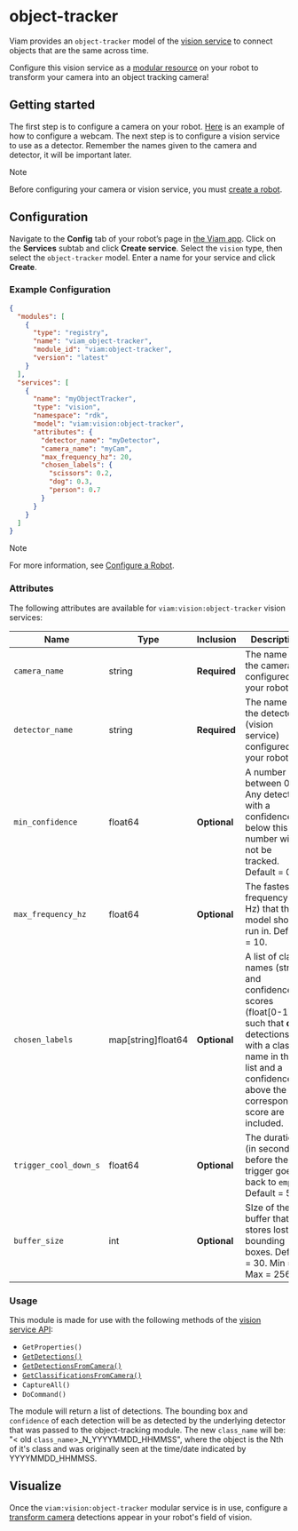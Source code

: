 # object-tracker

Viam provides an `object-tracker` model of the [vision service](/services/vision) to connect objects that are the same across time.

Configure this vision service as a [modular resource](https://docs.viam.com/modular-resources/) on your robot to transform your camera into an object tracking camera!

## Getting started

The first step is to configure a camera on your robot.  [Here](https://docs.viam.com/components/camera/webcam/) is an example of how to configure a webcam. The next step is to configure a vision service to use as a detector.  Remember the names given to the camera and detector, it will be important later. 

> [!NOTE]  
> Before configuring your camera or vision service, you must [create a robot](https://docs.viam.com/manage/fleet/robots/#add-a-new-robot).

## Configuration

Navigate to the **Config** tab of your robot’s page in [the Viam app](https://app.viam.com/). Click on the **Services** subtab and click **Create service**. Select the `vision` type, then select the `object-tracker` model. Enter a name for your service and click **Create**.

### Example Configuration

```json
{
  "modules": [
    {
      "type": "registry",
      "name": "viam_object-tracker",
      "module_id": "viam:object-tracker",
      "version": "latest"
    }
  ],
  "services": [
    {
      "name": "myObjectTracker",
      "type": "vision",
      "namespace": "rdk",
      "model": "viam:vision:object-tracker",
      "attributes": {
        "detector_name": "myDetector",
        "camera_name": "myCam",
        "max_frequency_hz": 20,
        "chosen_labels": {
          "scissors": 0.2,
          "dog": 0.3,
          "person": 0.7
        }
      }
    }
  ]
}

```

> [!NOTE]  
> For more information, see [Configure a Robot](https://docs.viam.com/manage/configuration/).

### Attributes

The following attributes are available for `viam:vision:object-tracker` vision services:

| Name                  | Type               | Inclusion | Description                                                                                                                                                                                |
|-----------------------|--------------------| --------- |--------------------------------------------------------------------------------------------------------------------------------------------------------------------------------------------|
| `camera_name`         | string             | **Required** | The name of the camera configured on your robot.                                                                                                                                           |
| `detector_name`       | string             | **Required** | The name of the detector (vision service) configured on your robot.                                                                                                                        |
| `min_confidence`      | float64            | **Optional** | A number between 0-1. Any detection with a confidence below this number will not be tracked. Default = 0.2                                                                                 |
| `max_frequency_hz`    | float64            | **Optional** | The fastest frequency (in Hz) that the model should run in. Default = 10.                                                                                                                  |
| `chosen_labels`       | map[string]float64 | **Optional** | A list of class names (string) and confidence scores (float[0-1]) such that **only** detections with a class name in the list and a confidence above the corresponding score are included. |
| `trigger_cool_down_s` | float64            | **Optional** | The duration (in seconds) before the trigger goes back to `empty`. Default = 5.                                                                                                            |
| `buffer_size`         | int                | **Optional** | SIze of the buffer that stores lost bounding boxes. Default = 30. Min = 1. Max = 256.                                                                                                      |
### Usage

This module is made for use with the following methods of the [vision service API](https://docs.viam.com/services/vision/#api): 
- `GetProperties()`
- [`GetDetections()`](https://docs.viam.com/services/vision/#getdetections)
- [`GetDetectionsFromCamera()`](https://docs.viam.com/services/vision/#getdetectionsfromcamera)
- [`GetClassificationsFromCamera()`](https://docs.viam.com/services/vision/#getclassificationsfromcamera)
- `CaptureAll()`
- `DoCommand()`


The module will return a list of detections. The bounding box and `confidence` of each detection will be as detected by the underlying detector that was passed to the object-tracking module.  The new `class_name` will be: "< old `class_name`>_N_YYYYMMDD_HHMMSS", where the object is the Nth of it's class and was originally seen at the time/date indicated by YYYYMMDD_HHMMSS.


## Visualize 

Once the `viam:vision:object-tracker` modular service is in use, configure a [transform camera](https://docs.viam.com/components/camera/transform/) detections appear in your robot's field of vision.
